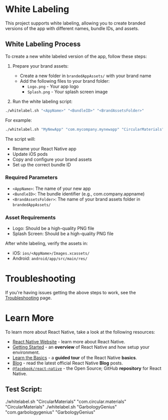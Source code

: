 # White Labeling

This project supports white labeling, allowing you to create branded versions of the app with different names, bundle IDs, and assets.

## White Labeling Process

To create a new white labeled version of the app, follow these steps:

1. Prepare your brand assets:

   - Create a new folder in `brandedAppAssets/` with your brand name
   - Add the following files to your brand folder:
     - `Logo.png` - Your app logo
     - `Splash.png` - Your splash screen image

2. Run the white labeling script:

```sh
./whitelabel.sh "<AppName>" "<BundleID>" "<BrandAssetsFolder>"
```

For example:

```sh
./whitelabel.sh "MyNewApp" "com.mycompany.mynewapp" "CircularMaterials"
```

The script will:

- Rename your React Native app
- Update iOS pods
- Copy and configure your brand assets
- Set up the correct bundle ID

### Required Parameters

- `<AppName>`: The name of your new app
- `<BundleID>`: The bundle identifier (e.g., com.company.appname)
- `<BrandAssetsFolder>`: The name of your brand assets folder in `brandedAppAssets/`

### Asset Requirements

- Logo: Should be a high-quality PNG file
- Splash Screen: Should be a high-quality PNG file

After white labeling, verify the assets in:

- iOS: `ios/<AppName>/Images.xcassets/`
- Android: `android/app/src/main/res/`

# Troubleshooting

If you're having issues getting the above steps to work, see the [Troubleshooting](https://reactnative.dev/docs/troubleshooting) page.

# Learn More

To learn more about React Native, take a look at the following resources:

- [React Native Website](https://reactnative.dev) - learn more about React Native.
- [Getting Started](https://reactnative.dev/docs/environment-setup) - an **overview** of React Native and how setup your environment.
- [Learn the Basics](https://reactnative.dev/docs/getting-started) - a **guided tour** of the React Native **basics**.
- [Blog](https://reactnative.dev/blog) - read the latest official React Native **Blog** posts.
- [`@facebook/react-native`](https://github.com/facebook/react-native) - the Open Source; GitHub **repository** for React Native.

## Test Script:

./whitelabel.sh "CircularMaterials" "com.circular.materials" "CircularMaterials"
./whitelabel.sh "GarbologyGenius" "com.garbologygenius" "GarbologyGenius"
